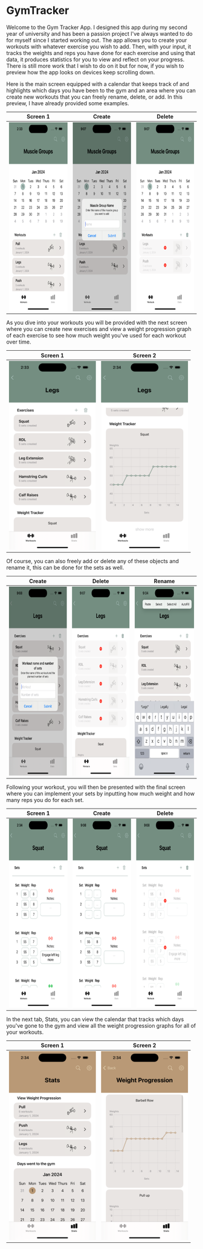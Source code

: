 # GymTracker

Welcome to the Gym Tracker App. I designed this app during my second year of university and has been a passion project I've always wanted to do for myself since I started working out. The app allows you to create your workouts with whatever exercise you wish to add. Then, with your input, it tracks the weights and reps you have done for each exercise and using that data, it produces statistics for you to view and reflect on your progress. There is still more work that I wish to do on it but for now, if you wish to preview how the app looks on devices keep scrolling down.

Here is the main screen equipped with a calendar that keeps track of and highlights which days you have been to the gym and an area where you can create new workouts that you can freely rename, delete, or add. In this preview, I have already provided some examples. 

Screen 1                                 |  Create                                      | Delete
:---------------------------------------:|:--------------------------------------------:|:-----------------------------------------------------:
<img src="AppPreviewImages/MuscleGroupScreen.png" width="230" height="500"/> | <img src="AppPreviewImages/MGCreate.png" width="230" height="500"/>  |  <img src="AppPreviewImages/MGDelete.png" width="230" height="500"/>  


As you dive into your workouts you will be provided with the next screen where you can create new exercises and view a weight progression graph of each exercise to see how much weight you've used for each workout over time.

Screen 1                                                                   |  Screen 2
:-------------------------------------------------------------------------:|:-------------------------------------------------------------------------:
<img src="AppPreviewImages/WorkoutScreen1.png" width="230" height="500"/>  |  <img src="AppPreviewImages/WorkoutScreen2.png" width="230" height="500"/>

Of course, you can also freely add or delete any of these objects and rename it, this can be done for the sets as well.

Create                                   |  Delete                                      | Rename
:---------------------------------------:|:--------------------------------------------:|:-----------------------------------------------------:
<img src="AppPreviewImages/WCreate.png" width="230" height="500"/> | <img src="AppPreviewImages/WDelete.png" width="230" height="500"/>  |  <img src="AppPreviewImages/WRename.png" width="230" height="500"/>  

Following your workout, you will then be presented with the final screen where you can implement your sets by inputting how much weight and how many reps you do for each set.

Screen 1                                 |  Create                                      | Delete
:---------------------------------------:|:--------------------------------------------:|:-----------------------------------------------------:
<img src="AppPreviewImages/SetScreen.png" width="230" height="500"/> | <img src="AppPreviewImages/SCreate.png" width="230" height="500"/>  |  <img src="AppPreviewImages/SDelete.png" width="230" height="500"/>  

In the next tab, Stats, you can view the calendar that tracks which days you've gone to the gym and view all the weight progression graphs for all of your workouts.

Screen 1                                                                   |  Screen 2
:-------------------------------------------------------------------------:|:-------------------------------------------------------------------------:
<img src="AppPreviewImages/StatsScreen.png" width="230" height="500"/>  |  <img src="AppPreviewImages/WeightProgressionScreen.png" width="230" height="500"/>
